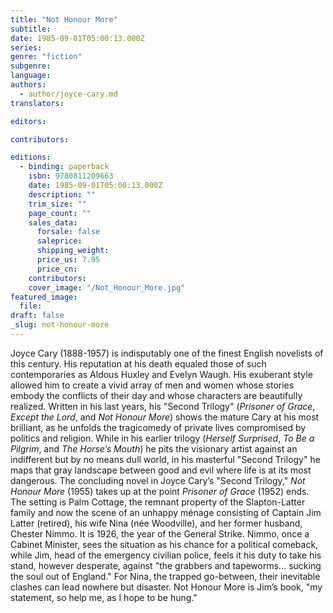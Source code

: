 ```yaml
---
title: "Not Honour More"
subtitle:
date: 1985-09-01T05:00:13.000Z
series:
genre: "fiction"
subgenre:
language:
authors:
  - author/joyce-cary.md
translators:

editors:

contributors:

editions:
  - binding: paperback
    isbn: 9780811209663
    date: 1985-09-01T05:00:13.000Z
    description: ""
    trim_size: ""
    page_count: ""
    sales_data:
      forsale: false
      saleprice:
      shipping_weight:
      price_us: 7.95
      price_cn:
    contributors:
    cover_image: "/Not_Honour_More.jpg"
featured_image:
  file:
draft: false
_slug: not-honour-more
---
```


Joyce Cary (1888-1957) is indisputably one of the finest English novelists of this century. His reputation at his death equaled those of such contemporaries as Aldous Huxley and Evelyn Waugh. His exuberant style allowed him to create a vivid array of men and women whose stories embody the conflicts of their day and whose characters are beautifully realized. Written in his last years, his "Second Trilogy" (_Prisoner of Grace_, _Except the Lord_, and _Not Honour More_) shows the mature Cary at his most brilliant, as he unfolds the tragicomedy of private lives compromised by politics and religion. While in his earlier trilogy (_Herself Surprised_, _To Be a Pilgrim_, and _The Horse’s Mouth_) he pits the visionary artist against an indifferent but by no means dull world, in his masterful "Second Trilogy" he maps that gray landscape between good and evil where life is at its most dangerous. The concluding novel in Joyce Cary’s "Second Trilogy," _Not Honour More_ (1955) takes up at the point _Prisoner of Grace_ (1952) ends. The setting is Palm Cottage, the remnant property of the Slapton-Latter family and now the scene of an unhappy ménage consisting of Captain Jim Latter (retired), his wife Nina (née Woodville), and her former husband, Chester Nimmo. It is 1926, the year of the General Strike. Nimmo, once a Cabinet Minister, sees the situation as his chance for a political comeback, while Jim, head of the emergency civilian police, feels it his duty to take his stand, however desperate, against "the grabbers and tapeworms... sucking the soul out of England." For Nina, the trapped go-between, their inevitable clashes can lead nowhere but disaster. Not Honour More is Jim’s book, "my statement, so help me, as I hope to be hung."

